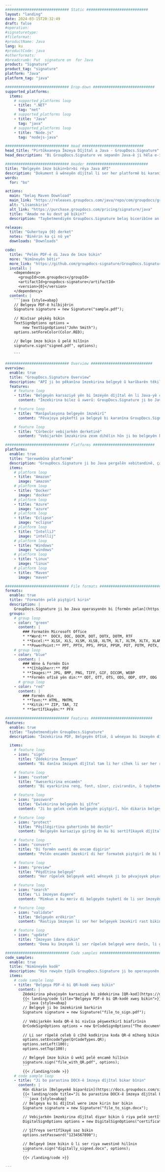 ```yaml
---
############################# Static ############################
layout: "landing"
date: 2024-03-15T20:32:49
draft: false
#operation: 
#signaturetype: 
#fileformat: 
#productName: Java
lang: ku
#productCode: java
#otherformats: 
#breadcrumb: Put  signature on  for Java
product: "Signature"
product_tag: "signature"
platform: "Java"
platform_tag: "java"

############################# Drop-down ############################
supported_platforms:
  items:
    # supported_platforms loop
    - title: ".NET"
      tag: "net"
    # supported_platforms loop
    - title: "Java"
      tag: "java"
    # supported_platforms loop
    - title: "Node.js"
      tag: "nodejs-java"

############################# Head ############################
head_title: "Pirtûkxaneya Îmzeya Dîjîtal a Java - GroupDocs.Signature"
head_description: "Bi GroupDocs.Signature ve sepanên Java-ê ji hêla e-îmzayan ve hêzdar bikin. Belgeyên karsaziyê zû û bêhêz îmze bikin."

############################# Header ############################
title: "Belgeyên îmze bikin<br>bi rêya Java API"
description: "Dokument û wêneyên dîjîtal li ser her platformê bi karanîna API-yên me yên maqûl û çareseriyên bingehîn ên sepanê ji bo bernamenûs û bikarhênerên dawîn îmze bikin."
words:
  for: "bo"

actions:
  main: "belaş Maven Download"
  main_link: "https://releases.groupdocs.com/java/repo/com/groupdocs/groupdocs-signature/"
  alt: "Lîsanskirin"
  alt_link: "https://purchase.groupdocs.com/pricing/signature/java"
  title: "Amade ne ku dest pê bikin?"
  description: "Taybetmendiyên GroupDocs.Signature belaş biceribîne an destûrnameyek bixwaze"

release:
  title: "Guhertoya {0} derket"
  notes: "Binêrin ka çi nû ye"
  downloads: "Downloads"

code:
  title: "Pelên PDF-ê di Java de îmze bikin"
  more: "Nimûneyên bêtir"
  more_link: "https://github.com/groupdocs-signature/GroupDocs.Signature-for-Java"
  install: |
    <dependency>
      <groupId>com.groupdocs</groupId>
      <artifactId>groupdocs-signature</artifactId>
      <version>{0}</version>
    </dependency>
  content: |
    ```java {style=abap}  
    // Belgeya PDF-ê hilbijêrin
    Signature signature = new Signature("sample.pdf");
    
    // Nivîsar pêşkêş bikin
    TextSignOptions options = 
        new TextSignOptions("John Smith");
    options.setForeColor(Color.RED);

    // Belge îmze bikin û pelê hilînin
    signature.sign("signed.pdf", options);
    
    ```

############################# Overview ############################
overview:
  enable: true
  title: "GroupDocs.Signature Overview"
  description: "API ji bo pêkanîna îmzekirina belgeyê û karûbarên têkildar ên di sepanên Java de"
  features:
    # feature loop
    - title: "Belgeyên karsaziyê yên bi îmzeyên dîjîtal ên li Java-yê çêtir kirin"
      content: "Îmzekirina bilez û xwerû: GroupDocs.Signature ji bo Java ji bo PDF, wêne û belgeyên Office vebijarkên îmzaya dîjîtal ên berfireh pêşkêşî dike. Hûn dikarin nivîs, barkod, QR-kod, sertîfîkayên dîjîtal, wêne, an metadata veşartî bikar bînin. Pêvajoya belgeyê bilez û bikêr e."

    # feature loop
    - title: "Manîpulasyona belgeyên îmzekirî"
      content: "Pêvajoya pêşkeftî ya belgeyê bi karanîna GroupDocs.Signature ji bo Java-yê li ser belgeyên îmzekirî operasyonên bi hêz pêk tîne. Hûn dikarin îmzeyên ku li belgeyên karsaziyê hatine zêdekirin bi karanîna pîvanên cûda yên kêrhatî bigerin û rast bikin. Wekî din, hûn dikarin di derbarê belgeyê de agahdariya berfireh bigihînin an wêneyên pêşdîtinê yên rûpelên wê bistînin."

    # feature loop
    - title: "Cûrbecûr vebijarkên derketinê"
      content: "Vebijarkên îmzakirina zexm dihêlin hûn ji bo belgeyên ku bi GroupDocs.Signature ji bo Java-yê hatine îmzekirin derketinê xweş bikin. Hûn dikarin bi rastî her îmzeyê li ser her rûpelê belgeyê bicîh bikin û xuyangê wê bi awayên cihêreng mîheng bikin. Java API piştgirî dide tomarkirina belgeyên karsaziya îmzekirî di gelek formên piştgirî de û vebijarkên ji bo ewlekirina wan bi şîfreyan peyda dike."

############################# Platforms ############################
platforms:
  enable: true
  title: "Serxwebûna platformê"
  description: "GroupDocs.Signature ji bo Java pergalên xebitandinê, çarçove û rêveberên pakêtê yên jêrîn piştgirî dike"
  items:
    # platform loop
    - title: "Amazon"
      image: "amazon"
    # platform loop
    - title: "Docker"
      image: "docker"
    # platform loop
    - title: "Azure"
      image: "azure"
    # platform loop
    - title: "Eclipse"
      image: "eclipse"
    # platform loop
    - title: "IntelliJ"
      image: "intellij"
    # platform loop
    - title: "Windows"
      image: "windows"
    # platform loop
    - title: "Linux"
      image: "linux"
    # platform loop
    - title: "Maven"
      image: "maven"

############################# File formats ############################
formats:
  enable: true
  title: "Formatên pelê piştgirî kirin"
  description: |
    GroupDocs.Signature ji bo Java operasyonên bi [formên pelan](https://docs.groupdocs.com/signature/java/supported-document-formats/) yên jêrîn piştgirî dike.
  groups:
    # group loop
    - color: "green"
      content: |
        ### Formatên Microsoft Office
        * **Word:**  DOCX, DOC, DOCM, DOT, DOTX, DOTM, RTF
        * **Excel:** XLSX, XLS, XLSM, XLSB, XLTM, XLT, XLTM, XLTX, XLAM, SXC, SpreadsheetML
        * **PowerPoint:** PPT, PPTX, PPS, PPSX, PPSM, POT, POTM, POTX, PPTM
    # group loop
    - color: "blue"
      content: |
        ### Wêne & Formên Din
        * **Cîtêgûherr:** PDF
        * **Images:** JPG, BMP, PNG, TIFF, GIF, DICOM, WEBP
        * **Formên ofîsê yên din:** ODT, OTT, OTS, ODS, ODP, OTP, ODG
      # group loop
    - color: "red"
      content: |
        ### Formên din
        * **Tevn:** HTML, MHTML
        * **Kitik:** ZIP, TAR, 7Z
        * **Sertîfîkayên:** PFX

############################# Features ############################
features:
  enable: true
  title: "Taybetmendiyên GroupDocs.Signature"
  description: "Îmzekirina PDF, Belgeyên Ofîsê, û wêneyan bi îmzeyên dîjîtal"

  items:
    # feature loop
    - icon: "sign"
      title: "Zêdekirina Îmzeyan"
      content: "Bi danîna îmzayek dîjîtal tam li her cîhek li ser her rûpelê, belgeyek bi karanîna cûrbecûr cûrbecûr îmzeyên piştgirîkirî îmze bikin."

    # feature loop
    - icon: "custom"
      title: "Xweserkirina encamên"
      content: "Bi eyarkirina reng, font, sînor, zivirandin, û taybetmendiyên din re xuyangê îmzeyê xweş bikin da ku bigihîjin encama xwestinê."

    # feature loop
    - icon: "password"
      title: "Ewlekirina belgeyên bi şîfre"
      content: "Ji bo gelek celeb belgeyên piştgirî, hûn dikarin belgeya îmzekirî bi şîfreyek biparêzin."

    # feature loop
    - icon: "protect"
      title: "Pêşîlêgirtina guhertinên bê destûr"
      content: "Belgeyên karsaziya girîng ên ku bi sertîfîkayek dîjîtal ve hatine îmzekirin ji guhertinên bêdestûr biparêzin."

    # feature loop
    - icon: "convert"
      title: "Di formên xwestî de encam digirin"
      content: "Pelên encamên îmzekirî di her formatek piştgirî de bi hêsanî bistînin. Di heman demê de hûn dikarin belgeyên MS Word-ê jî bêyî hewldan veguherînin PDF-ê."

    # feature loop
    - icon: "preview"
      title: "Pêşdîtina belgeyê"
      content: "Her rûpelek belgeyek wekî wêneyek ji bo pêvajoyek pêşerojê hilînin."

    # feature loop
    - icon: "search"
      title: "Li îmzeyan digere"
      content: "Mimkun e ku meriv di belgeyên taybetî de li ser îmzeyên ku berê hatine zêdekirin agahdarî bistînin."

    # feature loop
    - icon: "validate"
      title: "Belgeyên erêkirin"
      content: "Rastiya îmzeyan li ser her belgeyek îmzekirî rast bikin."

    # feature loop
    - icon: "update"
      title: "Îmzeyan îdare dikin"
      content: "Dema ku îmzeyek li ser rûpelek belgeyê were danîn, li gorî hewcedariyê dikare were jêbirin, barkirin an nûvekirin."

############################# Code samples ############################
code_samples:
  enable: true
  title: "Nimûneyên kodê"
  description: "Hin rewşên tîpîk GroupDocs.Signature ji bo operasyonên Java bikar tînin"
  items:
    # code sample loop
    - title: "Belgeya PDF-ê bi QR-kodê xweş bikin"
      content: |
        Zêdekirina pêvajoyên karsaziyê bi zêdekirina [QR-kod](https://docs.groupdocs.com/signature/java/esign-document-with-qr-code-signature/) li ser rûpelên taybetî yên belgeyên PDF-ê dikare hêja be. Mînakek heye ku meriv çawa kodek QR bi karanîna GroupDocs.Signature ji bo Java-yê zêde dike.
        {{< landing/code title="Belgeya PDF-ê bi QR-kodê xweş bikin">}}
        ```java {style=abap}
        // Belgeyê ji bo îmzekirinê barkirin
        Signature signature = new Signature("file_to_sign.pdf");
        
        // Vebijarkên koda QR-ê bi nivîsa pêşwextkirî biafirînin
        QrCodeSignOptions options = new QrCodeSignOptions("The document is approved by John Smith");
        
        // Li ser rûpelê celeb û cîhê kodkirina koda QR-ê mîheng bikin
        options.setEncodeType(QrCodeTypes.QR);
        options.setLeft(100);
        options.setTop(100);

        // Belgeyê îmze bikin û wekî pelê encamê hilînin
        signature.sign("file_with_QR.pdf", options);
        ```
        {{< /landing/code >}}
    # code sample loop
    - title: "Ji bo parastina DOCX-ê îmzeya dîjîtal bikar bînin"
      content: |
        Hûn dikarin [Belgeyekê biparêzin](https://docs.groupdocs.com/signature/java/esign-document-with-digital-signature/) îmzeyên kesane an pargîdanî yên ku wekî sertîfîkayên dîjîtal hatine hilanîn bikar bînin. Belgeyên ku bi sertîfîkayê hatine ewlekirin bêyî betalkirina îmzeyê nayên guhertin.
        {{< landing/code title="Ji bo parastina DOCX-ê îmzeya dîjîtal bikar bînin">}}
        ```java {style=abap}   
        // Belgeya ku bi dîjîtal were imze kirin bar bikin
        Signature signature = new Signature("file_to_sign.docx");
        
        // Vebijarkên îmzekirina dîjîtal diyar bikin û riya pelê sertîfîkayê peyda bikin
        DigitalSignOptions options = new DigitalSignOptions("certificate.pfx");

        // Şîfreya sertîfîkayê saz bikin
        options.setPassword("1234567890");

        // Belgeyê îmze bikin û li ser riya xwestinê hilînin
        signature.sign("digitally_signed.docx", options);
        ```
        {{< /landing/code >}}

---
```

